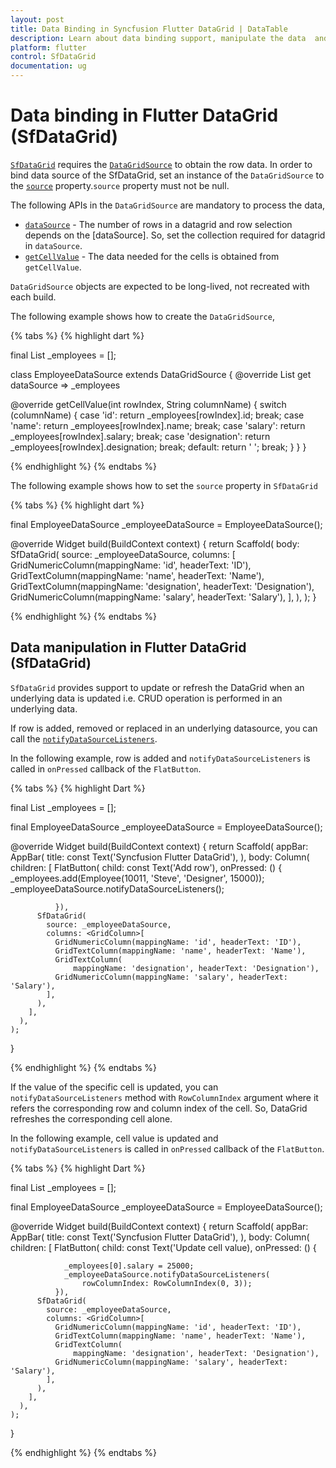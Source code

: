 ```yaml
---
layout: post
title: Data Binding in Syncfusion Flutter DataGrid | DataTable
description: Learn about data binding support, manipulate the data  and how to refresh the cell in Syncfusion Flutter DataGrid
platform: flutter
control: SfDataGrid
documentation: ug
---
```


# Data binding in Flutter DataGrid (SfDataGrid)

[`SfDataGrid`](https://pub.dev/documentation/syncfusion_flutter_datagrid/latest/datagrid/SfDataGrid-class.html) requires the [`DataGridSource`](https://pub.dev/documentation/syncfusion_flutter_datagrid/latest/datagrid/DataGridSource-class.html) to obtain the row data. In order to bind data source of the SfDataGrid, set an instance of the `DataGridSource` to the [`source`](https://pub.dev/documentation/syncfusion_flutter_datagrid/latest/datagrid/SfDataGrid/source.html) property.`source` property must not be null.

 The following APIs in the `DataGridSource` are mandatory to process the data,

 * [`dataSource`](https://pub.dev/documentation/syncfusion_flutter_datagrid/latest/datagrid/DataGridSource/dataSource.html) - The number of rows in a datagrid and row selection depends
 on the [dataSource]. So, set the collection required for datagrid in
`dataSource`.
* [`getCellValue`](https://pub.dev/documentation/syncfusion_flutter_charts/latest/charts/LegendRenderArgs/pointIndex.html) - The data needed for the cells is obtained from
`getCellValue`.

`DataGridSource` objects are expected to be long-lived, not recreated with each build.

The following example shows how to create the `DataGridSource`,

{% tabs %}
{% highlight dart %} 

final List<Employee> _employees = <Employee>[];

class EmployeeDataSource extends DataGridSource {
  @override
  List<Object> get dataSource => _employees
  
  @override
  getCellValue(int rowIndex, String columnName) {
    switch (columnName) {
      case 'id':
        return _employees[rowIndex].id;
        break;
      case 'name':
        return _employees[rowIndex].name;
        break;
      case 'salary':
        return _employees[rowIndex].salary;
        break;
      case 'designation':
        return _employees[rowIndex].designation;
        break;
      default:
        return ' ';
        break;
    }
  }
}

{% endhighlight %}
{% endtabs %}

The following example shows how to set the `source` property in `SfDataGrid`

{% tabs %}
{% highlight dart %}

final EmployeeDataSource _employeeDataSource = EmployeeDataSource();
  
@override
Widget build(BuildContext context) {
  return Scaffold(
    body: SfDataGrid(
      source: _employeeDataSource,
      columns: [
        GridNumericColumn(mappingName: 'id', headerText: 'ID'),
        GridTextColumn(mappingName: 'name', headerText: 'Name'),
        GridTextColumn(mappingName: 'designation', headerText: 'Designation'),
        GridNumericColumn(mappingName: 'salary', headerText: 'Salary'),
      ],
    ),
  );
}

{% endhighlight %}
{% endtabs %}

## Data manipulation in Flutter DataGrid (SfDataGrid)

`SfDataGrid` provides support to update or refresh the DataGrid when an underlying data is updated i.e. CRUD operation is performed in an underlying data.

If row is added, removed or replaced in an underlying datasource, you can call the [`notifyDataSourceListeners`](https://pub.dev/documentation/syncfusion_flutter_datagrid/latest/datagrid/DataGridController/notifyDataSourceListeners.html). 

In the following example, row is added and `notifyDataSourceListeners` is called in `onPressed` callback of the `FlatButton`.

{% tabs %}
{% highlight Dart %} 
        
final List<Employee> _employees = <Employee>[];

final EmployeeDataSource _employeeDataSource = EmployeeDataSource();

@override
Widget build(BuildContext context) {
    return Scaffold(
      appBar: AppBar(
        title: const Text('Syncfusion Flutter DataGrid'),
      ),
      body: Column(
        children: [
          FlatButton(
              child: const Text('Add row'),
              onPressed: () {
                                _employees.add(Employee(10011, 'Steve', 'Designer', 15000));
                _employeeDataSource.notifyDataSourceListeners();

              }),
          SfDataGrid(
            source: _employeeDataSource,
            columns: <GridColumn>[
              GridNumericColumn(mappingName: 'id', headerText: 'ID'),
              GridTextColumn(mappingName: 'name', headerText: 'Name'),
              GridTextColumn(
                  mappingName: 'designation', headerText: 'Designation'),
              GridNumericColumn(mappingName: 'salary', headerText: 'Salary'),
            ],
          ),
        ],
      ),
    );
  }

{% endhighlight %}
{% endtabs %}

If the value of the specific cell is updated, you can `notifyDataSourceListeners` method with `RowColumnIndex` argument where it refers the corresponding row and column index of the cell. 
So, DataGrid refreshes the corresponding cell alone.

In the following example, cell value is updated and `notifyDataSourceListeners` is called in `onPressed` callback of the `FlatButton`.

{% tabs %}
{% highlight Dart %} 

final List<Employee> _employees = <Employee>[];

final EmployeeDataSource _employeeDataSource = EmployeeDataSource();

@override
Widget build(BuildContext context) {
  return Scaffold(
    appBar: AppBar(
      title: const Text('Syncfusion Flutter DataGrid'),
    ),
    body: Column(
      children: [
        FlatButton(
          child: const Text('Update cell value),
              onPressed: () {

                _employees[0].salary = 25000;
                _employeeDataSource.notifyDataSourceListeners(
                    rowColumnIndex: RowColumnIndex(0, 3));
              }),
          SfDataGrid(
            source: _employeeDataSource,
            columns: <GridColumn>[
              GridNumericColumn(mappingName: 'id', headerText: 'ID'),
              GridTextColumn(mappingName: 'name', headerText: 'Name'),
              GridTextColumn(
                  mappingName: 'designation', headerText: 'Designation'),
              GridNumericColumn(mappingName: 'salary', headerText: 'Salary'),
            ],
          ),
        ],
      ),
    );
  }

{% endhighlight %}
{% endtabs %}
